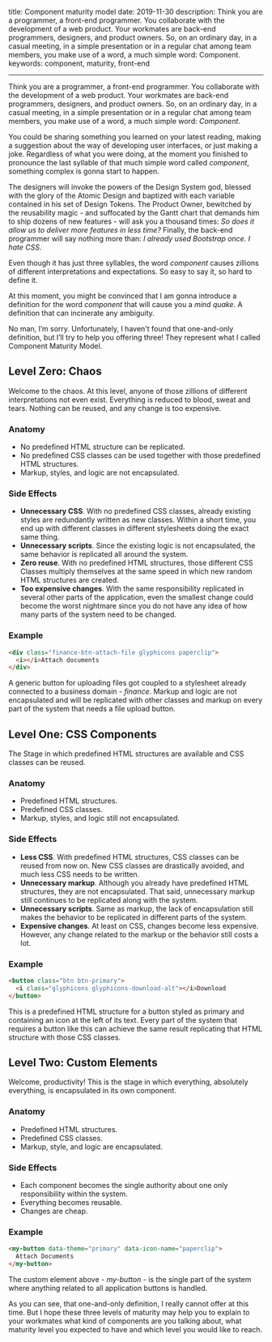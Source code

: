 title: Component maturity model
date: 2019-11-30
description: Think you are a programmer, a front-end programmer. You collaborate with the development of a web product. Your workmates are back-end programmers, designers, and product owners. So, on an ordinary day, in a casual meeting, in a simple presentation or in a regular chat among team members, you make use of a word, a much simple word: Component.
keywords: component, maturity, front-end

---

Think you are a programmer, a front-end programmer. You collaborate with the development of a web product. Your workmates are back-end programmers, designers, and product owners. So, on an ordinary day, in a casual meeting, in a simple presentation or in a regular chat among team members, you make use of a word, a much simple word: *Component*.

You could be sharing something you learned on your latest reading, making a suggestion about the way of developing user interfaces, or just making a joke. Regardless of what you were doing, at the moment you finished to pronounce the last syllable of that much simple word called *component*, something complex is gonna start to happen.

The designers will invoke the powers of the Design System god, blessed with the glory of the Atomic Design and baptized with each variable contained in his set of Design Tokens. The Product Owner, bewitched by the reusability magic - and suffocated by the Gantt chart that demands him to ship dozens of new features - will ask you a thousand times: *So does it allow us to deliver more features in less time?* Finally, the back-end programmer will say nothing more than: *I already used Bootstrap once. I hate CSS*.

Even though it has just three syllables, the word *component* causes zillions of different interpretations and expectations. So easy to say it, so hard to define it.

At this moment, you might be convinced that I am gonna introduce a definition for the word *component* that will cause you a *mind quake*. A definition that can incinerate any ambiguity.

No man, I’m sorry. Unfortunately, I haven't found that one-and-only definition, but I’ll try to help you offering three! They represent what I called Component Maturity Model.

## Level Zero: Chaos

Welcome to the chaos. At this level, anyone of those zillions of different interpretations not even exist. Everything is reduced to blood, sweat and tears. Nothing can be reused, and any change is too expensive.

### Anatomy

- No predefined HTML structure can be replicated.
- No predefined CSS classes can be used together with those predefined HTML structures.
- Markup, styles, and logic are not encapsulated.

### Side Effects

- **Unnecessary CSS**. With no predefined CSS classes, already existing styles are redundantly written as new classes. Within a short time, you end up with different classes in different stylesheets doing the exact same thing.
- **Unnecessary scripts**. Since the existing logic is not encapsulated, the same behavior is replicated all around the system.
- **Zero reuse**. With no predefined HTML structures, those different CSS Classes multiply themselves at the same speed in which new random HTML structures are created.
- **Too expensive changes**. With the same responsibility replicated in several other parts of the application, even the smallest change could become the worst nightmare since you do not have any idea of how many parts of the system need to be changed.

### Example

``` html
<div class="finance-btn-attach-file glyphicons paperclip">
  <i></i>Attach documents
</div>
```

A generic button for uploading files got coupled to a stylesheet already connected to a business domain - *finance*. Markup and logic are not encapsulated and will be replicated with other classes and markup on every part of the system that needs a file upload button.

## Level One: CSS Components

The Stage in which predefined HTML structures are available and CSS classes can be reused.

### Anatomy

- Predefined HTML structures.
- Predefined CSS classes.
- Markup, styles, and logic still not encapsulated.

### Side Effects

- **Less CSS**. With predefined HTML structures, CSS classes can be reused from now on. New CSS classes are drastically avoided, and much less CSS needs to be written.
- **Unnecessary markup**. Although you already have predefined HTML structures, they are not encapsulated. That said, unnecessary markup still continues to be replicated along with the system.
- **Unnecessary scripts**. Same as markup, the lack of encapsulation still makes the behavior to be replicated in different parts of the system.
- **Expensive changes**. At least on CSS, changes become less expensive. However, any change related to the markup or the behavior still costs a lot.

### Example

``` html
<button class="btn btn-primary">
  <i class="glyphicons glyphicons-download-alt"></i>Download
</button>
```

This is a predefined HTML structure for a button styled as primary and containing an icon at the left of its text. Every part of the system that requires a button like this can achieve the same result replicating that HTML structure with those CSS classes.

## Level Two: Custom Elements

Welcome, productivity! This is the stage in which everything, absolutely everything, is encapsulated in its own component.

### Anatomy

- Predefined HTML structures.
- Predefined CSS classes.
- Markup, style, and logic are encapsulated.

### Side Effects

- Each component becomes the single authority about one only responsibility within the system.
- Everything becomes reusable.
- Changes are cheap.

### Example

``` html
<my-button data-theme="primary" data-icon-name="paperclip">
  Attach Documents
</my-button>
```

The custom element above - *my-button* - is the single part of the system where anything related to all application buttons is handled.

As you can see, that one-and-only definition, I really cannot offer at this time. But I hope these three levels of maturity may help you to explain to your workmates what kind of components are you talking about, what maturity level you expected to have and which level you would like to reach.
